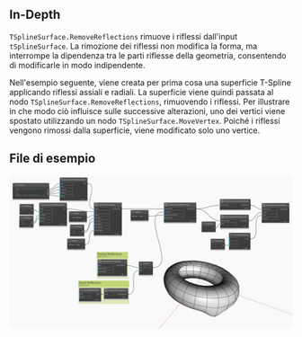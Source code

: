 <!--- Autodesk.DesignScript.Geometry.TSpline.TSplineSurface.RemoveReflections --->
<!--- B6UBJT6X5TJMS4P6CSS7JRJI6HDOCJMIND4VHXATYF2L5IPVPQBQ --->
## In-Depth
`TSplineSurface.RemoveReflections` rimuove i riflessi dall'input `tSplineSurface`. La rimozione dei riflessi non modifica la forma, ma interrompe la dipendenza tra le parti riflesse della geometria, consentendo di modificarle in modo indipendente.

Nell'esempio seguente, viene creata per prima cosa una superficie T-Spline applicando riflessi assiali e radiali. La superficie viene quindi passata al nodo `TSplineSurface.RemoveReflections`, rimuovendo i riflessi. Per illustrare in che modo ciò influisce sulle successive alterazioni, uno dei vertici viene spostato utilizzando un nodo `TSplineSurface.MoveVertex`. Poiché i riflessi vengono rimossi dalla superficie, viene modificato solo uno vertice.

## File di esempio

![Example](./B6UBJT6X5TJMS4P6CSS7JRJI6HDOCJMIND4VHXATYF2L5IPVPQBQ_img.jpg)
